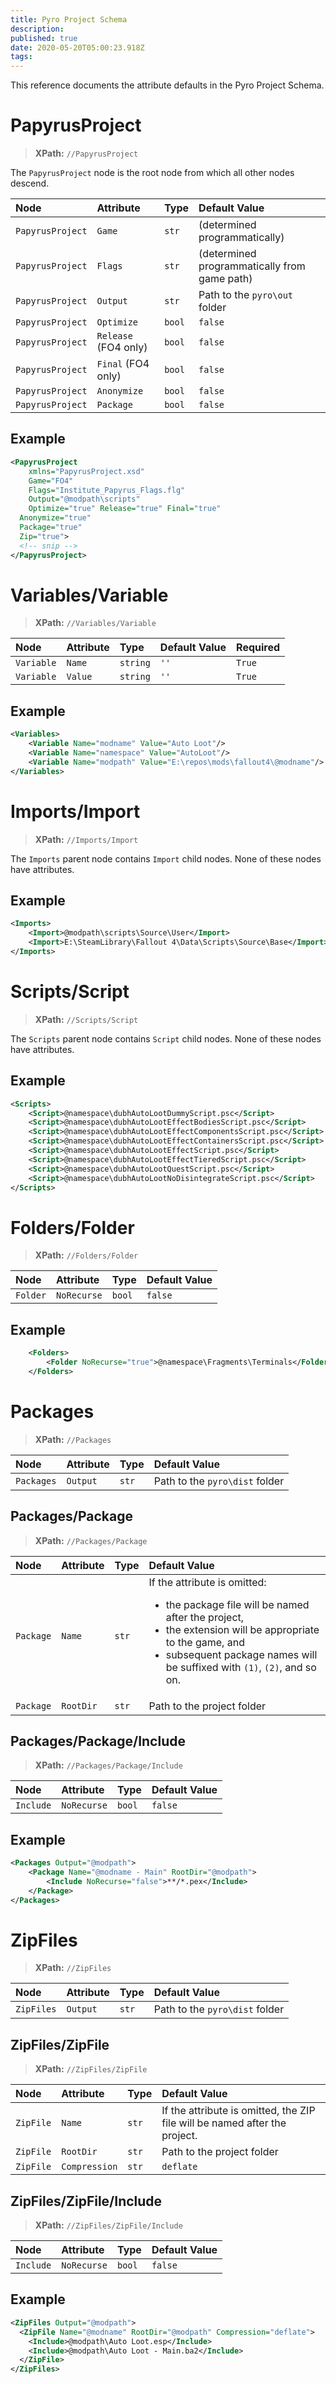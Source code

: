 ```yaml
---
title: Pyro Project Schema
description: 
published: true
date: 2020-05-20T05:00:23.918Z
tags: 
---
```


This reference documents the attribute defaults in the Pyro Project Schema.

# PapyrusProject

> **XPath:** `//PapyrusProject`

The `PapyrusProject` node is the root node from which all other nodes descend.

Node | Attribute | Type | Default Value
:--- | :--- | :--- | :---
`PapyrusProject` | `Game` | `str` | (determined programmatically)
`PapyrusProject` | `Flags` | `str` | (determined programmatically from game path)
`PapyrusProject` | `Output` | `str` | Path to the `pyro\out` folder
`PapyrusProject` | `Optimize` | `bool` | `false`
`PapyrusProject` | `Release` (FO4 only) | `bool` | `false`
`PapyrusProject` | `Final` (FO4 only) | `bool` | `false`
`PapyrusProject` | `Anonymize` | `bool` | `false`
`PapyrusProject` | `Package` | `bool` | `false`

## Example

```xml
<PapyrusProject
	xmlns="PapyrusProject.xsd"
	Game="FO4"
	Flags="Institute_Papyrus_Flags.flg"
	Output="@modpath\scripts"
	Optimize="true" Release="true" Final="true"
  Anonymize="true"
  Package="true"
  Zip="true">
  <!-- snip -->
</PapyrusProject>
```

# Variables/Variable

> **XPath:** `//Variables/Variable`

Node | Attribute | Type | Default Value | Required 
:--- | :--- | :--- | :--- | :---
`Variable` | `Name` | `string` | `''` | `True`
`Variable` | `Value` | `string` | `''` | `True`

## Example

```xml
<Variables>
	<Variable Name="modname" Value="Auto Loot"/>
	<Variable Name="namespace" Value="AutoLoot"/>
	<Variable Name="modpath" Value="E:\repos\mods\fallout4\@modname"/>
</Variables>
```

# Imports/Import

> **XPath:** `//Imports/Import`

The `Imports` parent node contains `Import` child nodes. None of these nodes have attributes.

## Example

```xml
<Imports>
	<Import>@modpath\scripts\Source\User</Import>
	<Import>E:\SteamLibrary\Fallout 4\Data\Scripts\Source\Base</Import>
</Imports>
```

# Scripts/Script

> **XPath:** `//Scripts/Script`

The `Scripts` parent node contains `Script` child nodes. None of these nodes have attributes.

## Example

```xml
<Scripts>
	<Script>@namespace\dubhAutoLootDummyScript.psc</Script>
	<Script>@namespace\dubhAutoLootEffectBodiesScript.psc</Script>
	<Script>@namespace\dubhAutoLootEffectComponentsScript.psc</Script>
	<Script>@namespace\dubhAutoLootEffectContainersScript.psc</Script>
	<Script>@namespace\dubhAutoLootEffectScript.psc</Script>
	<Script>@namespace\dubhAutoLootEffectTieredScript.psc</Script>
	<Script>@namespace\dubhAutoLootQuestScript.psc</Script>
	<Script>@namespace\dubhAutoLootNoDisintegrateScript.psc</Script>
</Scripts>
```

# Folders/Folder

> **XPath:** `//Folders/Folder`

Node | Attribute | Type | Default Value
:--- | :--- | :--- | :--- 
`Folder` | `NoRecurse` | `bool` | `false`

## Example

```xml
	<Folders>
		<Folder NoRecurse="true">@namespace\Fragments\Terminals</Folder>
	</Folders>
```

# Packages

> **XPath:** `//Packages`

Node | Attribute | Type | Default Value
:--- | :--- | :--- | :---
`Packages` | `Output` | `str` | Path to the `pyro\dist` folder


## Packages/Package

> **XPath:** `//Packages/Package`

Node | Attribute | Type | Default Value
:--- | :--- | :--- | :---
`Package` | `Name` | `str` | If the attribute is omitted:<ul><li>the package file will be named after the project,<li>the extension will be appropriate to the game, and<li>subsequent package names will be suffixed with `(1)`, `(2)`, and so on.</ul>
`Package` | `RootDir` | `str` | Path to the project folder 


## Packages/Package/Include

> **XPath:** `//Packages/Package/Include`

Node | Attribute | Type | Default Value
:--- | :--- | :--- | :---
`Include` | `NoRecurse`  | `bool` | `false`


## Example

```xml
<Packages Output="@modpath">
	<Package Name="@modname - Main" RootDir="@modpath">
		<Include NoRecurse="false">**/*.pex</Include>
	</Package>
</Packages>
```

# ZipFiles

> **XPath:** `//ZipFiles`

Node | Attribute | Type | Default Value
:--- | :--- | :--- | :---
`ZipFiles` | `Output` | `str` | Path to the `pyro\dist` folder


## ZipFiles/ZipFile

> **XPath:** `//ZipFiles/ZipFile`

Node | Attribute | Type | Default Value
:--- | :--- | :--- | :---
`ZipFile` | `Name` | `str` | If the attribute is omitted, the ZIP file will be named after the project.
`ZipFile` | `RootDir` | `str` | Path to the project folder
`ZipFile` | `Compression` | `str` | `deflate`


## ZipFiles/ZipFile/Include

> **XPath:** `//ZipFiles/ZipFile/Include`

Node | Attribute | Type | Default Value
:--- | :--- | :--- | :---
`Include` | `NoRecurse` | `bool` | `false`


## Example

```xml
<ZipFiles Output="@modpath">
  <ZipFile Name="@modname" RootDir="@modpath" Compression="deflate">
    <Include>@modpath\Auto Loot.esp</Include>
    <Include>@modpath\Auto Loot - Main.ba2</Include>
  </ZipFile>
</ZipFiles>
```